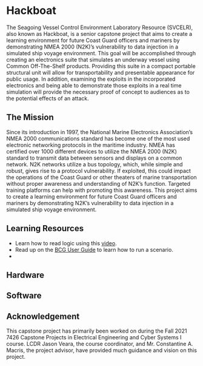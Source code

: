 # Hackboat

The Seagoing Vessel Control Environment Laboratory Resource (SVCELR), also known as Hackboat, is a senior capstone project that aims to create a learning environment for future Coast Guard officers and mariners by demonstrating NMEA 2000 (N2K)’s vulnerability to data injection in a simulated ship voyage environment. This goal will be accomplished through creating an electronics suite that simulates an underway vessel using Common Off-The-Shelf products. Providing this suite in a compact portable structural unit will allow for transportability and presentable appearance for public usage. In addition, examining the exploits in the incorporated electronics and being able to demonstrate those exploits in a real time simulation will provide the necessary proof of concept to audiences as to the potential effects of an attack. 

## The Mission
Since its introduction in 1997, the National Marine Electronics Association’s NMEA 2000 communications standard has become one of the most used electronic networking protocols in the maritime industry. NMEA has certified over 1000 different devices to utilize the NMEA 2000 (N2K) standard to transmit data between sensors and displays on a common network. N2K networks utilize a bus topology, which, while simple and robust, gives rise to a protocol vulnerability. If exploited, this could impact the operations of the Coast Guard or other theaters of marine transportation without proper awareness and understanding of N2K’s function. Targeted training platforms can help with promoting this awareness. This project aims to create a learning environment for future Coast Guard officers and mariners by demonstrating N2K’s vulnerability to data injection in a simulated ship voyage environment. 

## Learning Resources
- Learn how to read logic using this [video](https://www.youtube.com/watch?v=DAXNITXX3iA).
- Read up on the [BCG User Guide](https://github.com/diopausar/Hackboat/blob/06d57bc5c3927e35a43a338542b22da13930f47d/BCG%20Info/README.md) to learn how to run a scenario.
-

## Hardware

## Software

## Acknowledgement  
This capstone project has primarily been worked on during the Fall 2021 7426 Capstone Projects in Electrical Engineering and Cyber Systems I course. LCDR Jason Veara, the course coordinator, and Mr. Constantine A. Macris, the project advisor, have provided much guidance and vision on this project.

